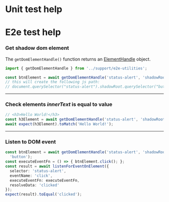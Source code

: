 # Unit test help

# E2e test help

### Get shadow dom element

The ``getDomElementHandle()`` function returns an [ElementHandle](https://github.com/GoogleChrome/puppeteer/blob/master/docs/api.md#class-elementhandle) object. 

```typescript
import { getDomElementHandle } from '../support/e2e-utilities';

const btnElement = await getDomElementHandle('status-alert', 'shadowRoot', 'button');
// this will create the following js path:
// document.querySelector("status-alert").shadowRoot.querySelector("button")
```

---

### Check elements _innerText_ is equal to value

```typescript
// <h3>Hello World!</h3>
const h3Element = await getDomElementHandle('status-alert', 'shadowRoot', 'h3');
await expect(h3Element).toMatch('Hello World!');
```

---

### Listen to DOM event

```typescript
const btnElement = await getDomElementHandle('status-alert', 'shadowRoot',
  'button');
const executeEventFn = () => { btnElement.click(); };
const result = await listenForEventOnElement({
  selector: 'status-alert',
  eventName: 'click',
  executeEventFn: executeEventFn,
  resolveData: 'clicked'
});
expect(result).toEqual('clicked');
```